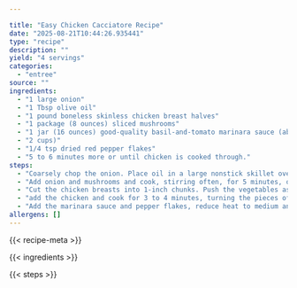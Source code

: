 ```yaml
---

title: "Easy Chicken Cacciatore Recipe"
date: "2025-08-21T10:44:26.935441"
type: "recipe"
description: ""
yield: "4 servings"
categories:
  - "entree"
source: ""
ingredients:
  - "1 large onion"
  - "1 Tbsp olive oil"
  - "1 pound boneless skinless chicken breast halves"
  - "1 package (8 ounces) sliced mushrooms"
  - "1 jar (16 ounces) good-quality basil-and-tomato marinara sauce (about"
  - "2 cups)"
  - "1/4 tsp dried red pepper flakes"
  - "5 to 6 minutes more or until chicken is cooked through."
steps:
  - "Coarsely chop the onion. Place oil in a large nonstick skillet over high heat."
  - "Add onion and mushrooms and cook, stirring often, for 5 minutes, or until the onion is tender."
  - "Cut the chicken breasts into 1-inch chunks. Push the vegetables aside,"
  - "add the chicken and cook for 3 to 4 minutes, turning the pieces often, until the chicken is lightly browned."
  - "Add the marinara sauce and pepper flakes, reduce heat to medium and simmer"
allergens: []
---
```


{{< recipe-meta >}}

{{< ingredients >}}

{{< steps >}}
